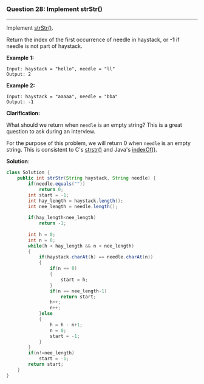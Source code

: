 ### Question 28: Implement strStr()
---

Implement [strStr()](http://www.cplusplus.com/reference/cstring/strstr/).

Return the index of the first occurrence of needle in haystack, or **-1** if needle is not part of haystack.

**Example 1:**

```
Input: haystack = "hello", needle = "ll"
Output: 2
```

**Example 2:**

```
Input: haystack = "aaaaa", needle = "bba"
Output: -1
```

**Clarification:**

What should we return when `needle` is an empty string? This is a great question to ask during an interview.

For the purpose of this problem, we will return 0 when `needle` is an empty string. This is consistent to C's [strstr()](http://www.cplusplus.com/reference/cstring/strstr/) and Java's [indexOf()](https://docs.oracle.com/javase/7/docs/api/java/lang/String.html#indexOf(java.lang.String)).

**Solution**:

```java
class Solution {
    public int strStr(String haystack, String needle) {
        if(needle.equals(""))
            return 0;
        int start = -1;
        int hay_length = haystack.length();
        int nee_length = needle.length();
        
        if(hay_length<nee_length)
            return -1;
        
        int h = 0;
        int n = 0;
        while(h < hay_length && n < nee_length)
        {
            if(haystack.charAt(h) == needle.charAt(n))
            {
                if(n == 0)
                {
                    start = h;
                }
                if(n == nee_length-1)
                    return start;
                h++;
                n++;
            }else
            {
                h = h - n+1;
                n = 0;
                start = -1;
            }
        }
        if(n!=nee_length)
            start = -1;
        return start;
    }
}
```


